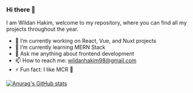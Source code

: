 ### Hi there 👋
I am Wildan Hakim, welcome to my repository, where you can find all my projects throughout the year.

- 🔭 I’m currently working on React, Vue, and Nuxt projects
- 🌱 I’m currently learning MERN Stack
- 💬 Ask me anything about frontend development
- 📫 How to reach me: wildanhakim98@gmail.com
- ⚡ Fun fact: I like MCR :metal:

[![Anurag's GitHub stats](https://github-readme-stats.vercel.app/api?username=wildanhkm)](https://github.com/anuraghazra/github-readme-stats)

<!--
**wildanhkm/wildanhkm** is a ✨ _special_ ✨ repository because its `README.md` (this file) appears on your GitHub profile.

Here are some ideas to get you started:

- 🔭 I’m currently working on ...
- 🌱 I’m currently learning ...
- 👯 I’m looking to collaborate on ...
- 🤔 I’m looking for help with ...
- 💬 Ask me about ...
- 📫 How to reach me: ...
- 😄 Pronouns: ...
- ⚡ Fun fact: ...
-->
